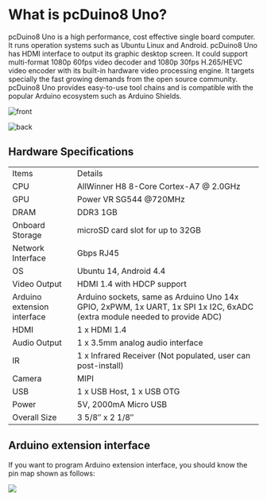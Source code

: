 # What is pcDuino8 Uno?
pcDuino8 Uno is a high performance, cost effective single board computer. It runs operation systems such as Ubuntu Linux and Android. pcDuino8 Uno has HDMI interface to output its graphic desktop screen. It could support multi-format 1080p 60fps video decoder and 1080p 30fps H.265/HEVC  video encoder with its built-in hardware video processing engine.   It targets specially the fast growing demands from the open source community. pcDuino8 Uno provides easy-to-use tool chains and is compatible with the popular Arduino ecosystem such as Arduino Shields.

![front](/images/pcduino8_uno_1.jpg)

![back](/images/pcduino8_uno_2.jpg)

## Hardware Specifications

<table>
   <tr>
      <td>Items</td>
      <td>Details</td>
   </tr>
   <tr>
      <td>CPU  </td>
      <td>AllWinner H8 8-Core Cortex-A7 @ 2.0GHz</td>
   </tr>
   <tr>
      <td>GPU</td>
      <td>        Power VR SG544 @720MHz</td>
   </tr>
   <tr>
      <td>DRAM</td>
      <td>DDR3 1GB</td>
   </tr>
   <tr>
      <td>Onboard Storage</td>
      <td>microSD card slot for up to 32GB</td>
   </tr>
   <tr>
      <td>Network Interface</td>
      <td>   Gbps RJ45</td>
   </tr>
   <tr>
      <td>OS</td>
      <td>Ubuntu 14, Android 4.4</td>
   </tr>
   <tr>
      <td>Video Output</td>
      <td>HDMI 1.4 with HDCP support</td>
   </tr>
   <tr>
      <td>Arduino extension interface</td>
      <td>Arduino sockets, same as Arduino Uno 14x GPIO, 2xPWM, 1x UART, 1x SPI 1x I2C, 6xADC (extra module needed to provide ADC)</td>
   </tr>
   <tr>
      <td>HDMI</td>
      <td>1 x HDMI 1.4</td>
   </tr>
   <tr>
      <td>Audio Output</td>
      <td>1 x 3.5mm analog audio interface</td>
   </tr>
   <tr>
      <td>IR</td>
      <td>1 x Infrared Receiver (Not populated, user can post-install)</td>
   </tr>
   <tr>
      <td>Camera</td>
      <td>MIPI</td>
   </tr>
   <tr>
      <td>USB   </td>
      <td>1 x USB Host, 1 x USB OTG</td>
   </tr>
   <tr>
      <td>Power</td>
      <td>5V, 2000mA Micro USB</td>
   </tr>
   <tr>
      <td>Overall Size</td>
      <td>3 5/8″ x 2 1/8″</td>
   </tr>
</table>

## Arduino extension interface
If you want to program Arduino extension interface, you should know the pin map shown as follows:

![](/images/io.png)
